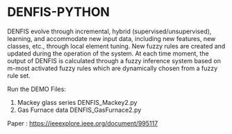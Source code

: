 # DENFIS-PYTHON

DENFIS evolve through incremental, hybrid (supervised/unsupervised), learning, and accommodate new input data, including new features, new classes, etc., through local element tuning. New fuzzy rules are created and updated during the operation of the system. At each time moment, the output of DENFIS is calculated through a fuzzy inference system based on m-most activated fuzzy rules which are dynamically chosen from a fuzzy rule set.

Run the DEMO Files:
1)  Mackey glass series DENFIS_Mackey2.py 
2)  Gas Furnace data DENFIS_GasFurnace2.py

Paper : https://ieeexplore.ieee.org/document/995117